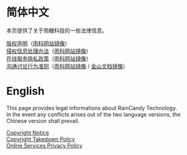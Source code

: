 # 简体中文
本页提供了关于雨糖科技的一些法律信息。

[版权声明](https://github.com/RainCandyTech/.github/tree/main/LegalInfo/copyright-zh_CN.md)（[雨科网站镜像](http://raincandy.1337.moe/copyright/)）</br> 
[侵权信息处理办法](https://github.com/RainCandyTech/.github/tree/main/LegalInfo/copyright_takedown-zh_CN.md)（[雨科网站镜像](http://raincandy.1337.moe/copyright-takedown/)）</br>
[在线服务隐私政策](https://github.com/RainCandyTech/.github/tree/main/LegalInfo/privacy_policy-zh_CN.md)（[雨科网站镜像](http://raincandy.1337.moe/privacy-policy/)）<br>
[沟通讨论行为准则](https://github.com/RainCandyTech/.github/tree/main/LegalInfo/code_of_conduct-zh-CN.md)（[雨科网站镜像](http://raincandy.1337.moe/codeofconduct/) / [金山文档镜像](https://kdocs.cn/l/ctz0U4UZeDCI)）

# English
This page provides legal informations about RainCandy Technology.<br>
In the event any conflicts arises out of the two language versions, the Chinese version shall prevail.

[Copyright Notice](https://github.com/RainCandyTech/.github/tree/main/LegalInfo/copyright-en_US.md)</br>
[Copyright Takedown Policy](https://github.com/RainCandyTech/.github/tree/main/LegalInfo/copyright_takedown-en_US.md)</br>
[Online Services Privacy Policy](https://github.com/RainCandyTech/.github/tree/main/LegalInfo/privacy_policy-en_US.md)
